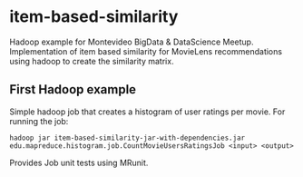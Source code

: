 # item-based-similarity
Hadoop example for Montevideo BigData & DataScience Meetup.
Implementation of item based similarity for MovieLens recommendations using hadoop to create the similarity matrix.

## First Hadoop example
Simple hadoop job that creates a histogram of user ratings per movie.
For running the job:
```
hadoop jar item-based-similarity-jar-with-dependencies.jar edu.mapreduce.histogram.job.CountMovieUsersRatingsJob <input> <output>
```
Provides Job unit tests using MRunit.

